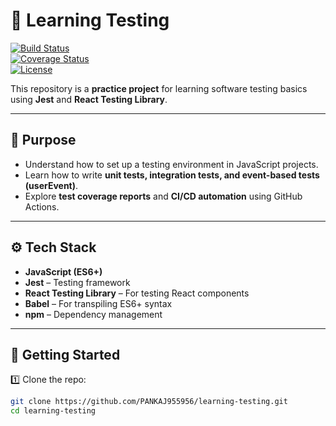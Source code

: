 # 🧪 Learning Testing  

[![Build Status](https://img.shields.io/github/actions/workflow/status/PANKAJ955956/learning-testing/test.yml?branch=main)](../../actions)  
[![Coverage Status](https://img.shields.io/codecov/c/github/PANKAJ955956/learning-testing/main.svg)](https://codecov.io/gh/PANKAJ955956/learning-testing)  
[![License](https://img.shields.io/github/license/PANKAJ955956/learning-testing)](LICENSE)  

This repository is a **practice project** for learning software testing basics using **Jest** and **React Testing Library**.  

---

## 📌 Purpose
- Understand how to set up a testing environment in JavaScript projects.  
- Learn how to write **unit tests, integration tests, and event-based tests (userEvent)**.  
- Explore **test coverage reports** and **CI/CD automation** using GitHub Actions.  

---

## ⚙️ Tech Stack
- **JavaScript (ES6+)**  
- **Jest** – Testing framework  
- **React Testing Library** – For testing React components  
- **Babel** – For transpiling ES6+ syntax  
- **npm** – Dependency management  

---

## 🚀 Getting Started

1️⃣ Clone the repo:
```bash
git clone https://github.com/PANKAJ955956/learning-testing.git
cd learning-testing
